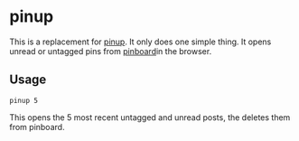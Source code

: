 # pinup

This is a replacement for
[pinup](https://github.com/Keithbsmiley/pinup). It only does one simple
thing. It opens unread or untagged pins from
[pinboard](https://pinboard.in)in the browser.

## Usage

```
pinup 5
```

This opens the 5 most recent untagged and unread posts, the deletes them
from pinboard.
